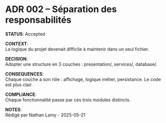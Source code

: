 # ADR 002 – Séparation des responsabilités

**STATUS**: Accepted

**CONTEXT**:  
La logique du projet devenait difficile à maintenir dans un seul fichier.

**DECISION**:  
Adopter une structure en 3 couches : presentation/, services/, database/.

**CONSEQUENCES**:  
Chaque couche a son rôle : affichage, logique métier, persistance. Le code est plus clair.

**COMPLIANCE**:  
Chaque fonctionnalité passe par ces trois modules distincts.

**NOTES**:  
Rédigé par Nathan Lamy - 2025-05-21
